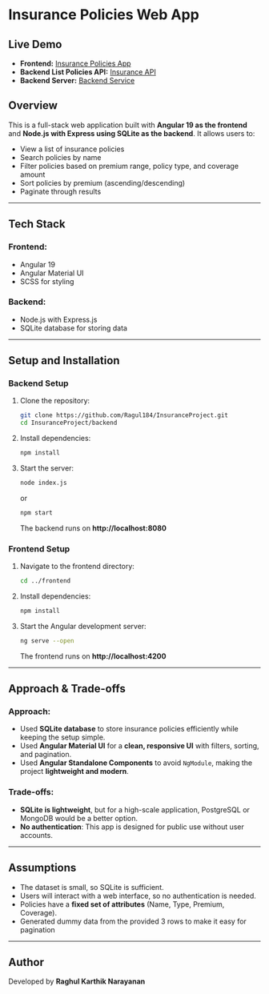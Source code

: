 # Insurance Policies Web App

## Live Demo
- **Frontend:** [Insurance Policies App](https://insurance-project-frontend.vercel.app/)
- **Backend List Policies API:** [Insurance API](https://insuranceproject-backend.onrender.com/api/policies)
- **Backend Server:** [Backend Service](https://insuranceproject-backend.onrender.com/)

## Overview
This is a full-stack web application built with **Angular 19 as the frontend** and **Node.js with Express using SQLite as the backend**. It allows users to:

- View a list of insurance policies
- Search policies by name
- Filter policies based on premium range, policy type, and coverage amount
- Sort policies by premium (ascending/descending)
- Paginate through results

---
## Tech Stack
### **Frontend**:
- Angular 19
- Angular Material UI
- SCSS for styling

### **Backend**:
- Node.js with Express.js
- SQLite database for storing data

---
## Setup and Installation

### **Backend Setup**
1. Clone the repository:
   ```sh
   git clone https://github.com/Ragul184/InsuranceProject.git
   cd InsuranceProject/backend
   ```
2. Install dependencies:
   ```sh
   npm install
   ```
3. Start the server:
   ```sh
   node index.js
   ```
   or
   
   ```sh
   npm start
   ```
   The backend runs on **http://localhost:8080**

### **Frontend Setup**
1. Navigate to the frontend directory:
   ```sh
   cd ../frontend
   ```
2. Install dependencies:
   ```sh
   npm install
   ```
3. Start the Angular development server:
   ```sh
   ng serve --open
   ```
   The frontend runs on **http://localhost:4200**

---
## Approach & Trade-offs
### **Approach:**
- Used **SQLite database** to store insurance policies efficiently while keeping the setup simple.
- Used **Angular Material UI** for a **clean, responsive UI** with filters, sorting, and pagination.
- Used **Angular Standalone Components** to avoid `NgModule`, making the project **lightweight and modern**.

### **Trade-offs:**
- **SQLite is lightweight**, but for a high-scale application, PostgreSQL or MongoDB would be a better option.
- **No authentication**: This app is designed for public use without user accounts.

---
## Assumptions
- The dataset is small, so SQLite is sufficient.
- Users will interact with a web interface, so no authentication is needed.
- Policies have a **fixed set of attributes** (Name, Type, Premium, Coverage).
- Generated dummy data from the provided 3 rows to make it easy for pagination

---

## Author
Developed by **Raghul Karthik Narayanan**

